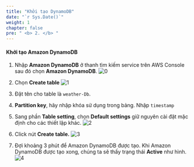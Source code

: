 ```yaml
---
title: "Khởi tạo DynamoDB"
date: "`r Sys.Date()`"
weight: 1
chapter: false
pre: " <b> 2. </b> "
---
```




#### Khởi tạo Amazon DynamoDB
1. Nhập **Amazon DynamoDB** ở thanh tìm kiếm service trên AWS Console sau đó chọn **Amazon DynamoDB**.
![0](/images/2.dynamodb/im-40.png)

2. Chọn **Create table**
![1](/images/2.dynamodb/im-39.png)
3. Đặt tên cho table là `weather-Db`.

4. **Partition key**, hãy nhập khóa sử dụng trong bảng. Nhập `timestamp`

5. Sang phần **Table setting**, chọn **Default settings** giữ nguyên cài đặt mặc định cho các thiết lập khác.
![2](/images/2.dynamodb/im-38.png)
6. Click nút **Create table.**
![3](/images/2.dynamodb/im-37.png)

7. Đợi khoảng 3 phút để Amazon DynamoDB được tạo. Khi Amazon DynamoDB được tạo xong, chúng ta sẽ thấy trạng thái **Active** như hình.
![4](/images/2.dynamodb/im-36.png)